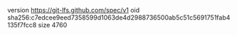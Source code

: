 version https://git-lfs.github.com/spec/v1
oid sha256:c7edcee9eed7358599d1063de4d2988736500ab5c51c5691751fab4135f7fcc8
size 4760
